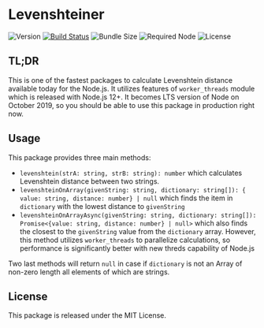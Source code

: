 # Levenshteiner

![Version](https://img.shields.io/npm/v/levenshteiner) [![Build Status](https://travis-ci.org/knidarkness/levenshteiner.svg?branch=master)](https://travis-ci.org/knidarkness/levenshteiner) ![Bundle Size](https://img.shields.io/bundlephobia/min/levenshteiner) ![Required Node](https://img.shields.io/node/v/levenshteiner) ![License](https://img.shields.io/npm/l/levenshteiner)

## TL;DR

This is one of the fastest packages to calculate Levenshtein distance available today for the Node.js. It utilizes features of `worker_threads` module which is released with Node.js 12+. It becomes LTS version of Node on October 2019, so you should be able to use this package in production right now.

## Usage

This package provides three main methods:
- `levenshtein(strA: string, strB: string): number` which calculates Levenshtein distance between two strings. 
- `levenshteinOnArray(givenString: string, dictionary: string[]): { value: string, distance: number} | null` which finds the item in `dictionary` with the lowest distance to `givenString`
- `levenshteinOnArrayAsync(givenString: string, dictionary: string[]): Promise<{value: string, distance: number} | null>` which also finds the closest to the `givenString` value from the `dictionary` array. However, this method utilizes `worker_threads` to parallelize calculations, so performance is significantly better with new threds capability of Node.js

Two last methods will return `null` in case if `dictionary` is not an Array of non-zero length all elements of which are strings.

## License

This package is released under the MIT License.